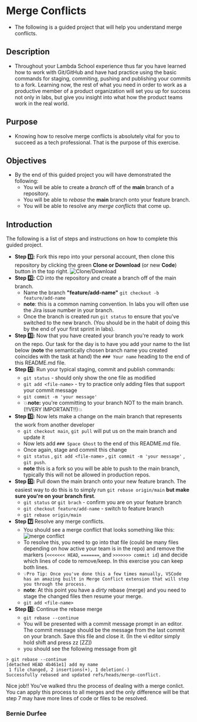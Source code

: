 # Merge Conflicts

- The following is a guided project that will help you understand merge conflicts.

## Description

- Throughout your Lambda School experience thus far you have learned how to work with Git/GitHub and have had practice using the basic commands for staging, commiting, pushing and publishing your commits to a fork. Learning now, the rest of what you need in order to work as a productive member of a product organization will set you up for success not only in labs, but give you insight into what how the product teams work in the real world.

## Purpose

- Knowing how to resolve merge conflicts is absolutely vital for you to succeed as a tech professional. That is the purpose of this exercise.

## Objectives

- By the end of this guided project you will have demonstrated the following:
  - You will be able to create a _branch_ off of the **main** branch of a repository.
  - You will be able to _rebase_ the **main** branch onto your feature branch.
  - You will be able to resolve any _merge conflicts_ that come up.

## Introduction

The following is a list of steps and instructions on how to complete this guided project.

- **Step 1️⃣:** Fork this repo into your personal account, then clone this repository by clicking the green **Clone or Download** (or new **Code**) button in the top right.
  ![Clone/Download](https://tk-assets.lambdaschool.com/054e5ad4-75cd-4b98-b929-7bf453bc8263_ScreenShot2020-04-13at7.31.05AM.png)
- **Step 2️⃣:** CD into the repository and create a branch off of the main branch.
  - Name the branch **"feature/add-name"** `git checkout -b feature/add-name`
  - **note**: this is a common naming convention. In labs you will often use the Jira issue number in your branch.
  - Once the branch is created run `git status` to ensure that you've switched to the new branch. (You should be in the habit of doing this by the end of your first sprint in labs).
- **Step 3️⃣:** Now that you have created your branch you're ready to work on the repo. Our task for the day is to have you add your name to the list below (**note** the semantically chosen branch name you created coincides with the task at hand) the `### Your name` heading to the end of this README.md file.
- **Step 4️⃣:** Run your typical staging, commit and publish commands:
  - `git status` - should only show the one file as modified
  - `git add <file-name>` - try to practice only adding files that support your commit message
  - `git commit -m 'your message'`
  - 💥**note:** you're committing to your branch NOT to the main branch. (!!VERY IMPORTANT!!)💥
- **Step 5️⃣:** Now lets make a change on the main branch that represents the work from another developer
  - `git checkout main`, `git pull` will put us on the main branch and update it
  - Now lets add `### Space Ghost` to the end of this README.md file.
  - Once again, stage and commit this change
  - `git status` , `git add <file-name>` , `git commit -m 'your message'` , `git push`.
  - **note** this is a fork so you will be able to push to the main branch, typically this will not be allowed in production repos.
- **Step 6️⃣:** Pull down the main branch onto your new feature branch. The easiest way to do this is to simply run `git rebase origin/main` **but make sure you're on your branch first**.
  - `git status` or `git brach` - confirm you are on your feature branch
  - `git checkout feature/add-name` - switch to feature branch
  - `git rebase origin/main`
- **Step 7️⃣** Resolve any merge conflicts.
  - You should see a merge conflict that looks something like this:
    ![merge conflict](https://tk-assets.lambdaschool.com/dd45683f-788d-4bd9-832e-ed901151615f_ScreenShot2020-04-13at8.38.36AM.png)
  - To resolve this, you need to go into that file (could be many files depending on how active your team is in the repo) and remove the markers (`<<<<<<< HEAD`, `=======`, and `>>>>>>> commit id`) and decide which lines of code to remove/keep. In this exercise you can keep both lines.
  - `💡Pro Tip: Once you've done this a few times manually, VSCode has an amazing built in Merge Conflict extension that will step you through the process.`
  - **note**: At this point you have a _dirty_ rebase (merge) and you need to stage the changed files then resume your merge.
  - `git add <file-name>`
- **Step 8️⃣:** Continue the rebase merge
  - `git rebase --continue`
  - You will be presented with a commit message prompt in an editor. The commit message should be the message from the last commit on your branch. Save this file and close it. (In the vi editor simply hold shift and press zz [ZZ])
  - you should see the following message from git
```
> git rebase --continue
[detached HEAD 4b461e1] add my name
 1 file changed, 2 insertions(+), 1 deletion(-)
Successfully rebased and updated refs/heads/merge-conflict.
```

Nice job!! You've walked thru the process of dealing with a merge conlict. You can apply this process to all merges and the only difference will be that step 7 may have more lines of code or files to be resolved.

### Bernie Durfee
